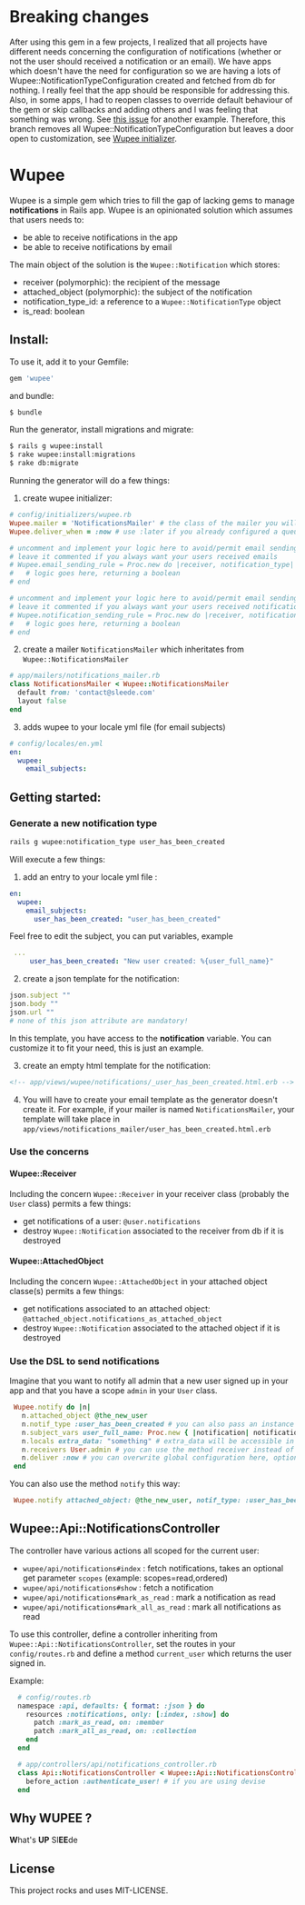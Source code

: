 # Breaking changes

After using this gem in a few projects, I realized that all projects have different needs concerning the configuration of notifications (whether or not the user should received a notification or an email). We have apps which doesn't have the need for configuration so we are having a lots of Wupee::NotificationTypeConfiguration created and fetched from db for nothing. I really feel that the app should be responsible for addressing this. 
Also, in some apps, I had to reopen classes to override default behaviour of the gem or skip callbacks and adding others and I was feeling that something was wrong. See [this issue](https://github.com/sleede/wupee/issues/7) for another example.
Therefore, this branch removes all Wupee::NotificationTypeConfiguration but leaves a door open to customization, see [Wupee initializer](#initializer).


# Wupee

Wupee is a simple gem which tries to fill the gap of lacking gems to manage **notifications** in Rails app.
Wupee is an opinionated solution which assumes that users needs to:

* be able to receive notifications in the app
* be able to receive notifications by email

The main object of the solution is the `Wupee::Notification` which stores:
* receiver (polymorphic): the recipient of the message
* attached_object (polymorphic): the subject of the notification
* notification_type_id: a reference to a `Wupee::NotificationType` object
* is_read: boolean


## Install:

To use it, add it to your Gemfile:
```ruby
gem 'wupee'
```

and bundle:
```bash
$ bundle
```

Run the generator, install migrations and migrate:

```bash
$ rails g wupee:install
$ rake wupee:install:migrations
$ rake db:migrate
```

Running the generator will do a few things:

1. create <a name="initializer">wupee initializer</a>:

  ```ruby
  # config/initializers/wupee.rb
  Wupee.mailer = 'NotificationsMailer' # the class of the mailer you will use to send the emails
  Wupee.deliver_when = :now # use :later if you already configured a queuing system
 
  # uncomment and implement your logic here to avoid/permit email sending to your users
  # leave it commented if you always want your users received emails
  # Wupee.email_sending_rule = Proc.new do |receiver, notification_type| 
  #   # logic goes here, returning a boolean
  # end

  # uncomment and implement your logic here to avoid/permit email sending to your users
  # leave it commented if you always want your users received notifications
  # Wupee.notification_sending_rule = Proc.new do |receiver, notification_type| 
  #   # logic goes here, returning a boolean
  # end
  ```
2. create a mailer `NotificationsMailer` which inheritates from `Wupee::NotificationsMailer`

  ```ruby
  # app/mailers/notifications_mailer.rb
  class NotificationsMailer < Wupee::NotificationsMailer
    default from: 'contact@sleede.com'
    layout false
 end
  ```

3. adds wupee to your locale yml file (for email subjects)
  ```yml
  # config/locales/en.yml
  en:
    wupee:
      email_subjects:
  ```

## Getting started:

### Generate a new notification type

```bash
rails g wupee:notification_type user_has_been_created
```

Will execute a few things:

1. add an entry to your locale yml file :

 ```yml
 en:
   wupee:
     email_subjects:
       user_has_been_created: "user_has_been_created"
 ```
 Feel free to edit the subject, you can put variables, example
 ```yml
  ...
      user_has_been_created: "New user created: %{user_full_name}"
 ```

2. create a json template for the notification:

 ```ruby
 json.subject ""
 json.body ""
 json.url ""
 # none of this json attribute are mandatory!
 ```
 In this template, you have access to the **notification** variable.
 You can customize it to fit your need, this is just an example.

3. create an empty html template for the notification:
 ```html
 <!-- app/views/wupee/notifications/_user_has_been_created.html.erb -->
 ```

4. You will have to create your email template as the generator doesn't create it.
 For example, if your mailer is named `NotificationsMailer`, your template will take place in
 `app/views/notifications_mailer/user_has_been_created.html.erb`


### Use the concerns

#### Wupee::Receiver

Including the concern `Wupee::Receiver` in your receiver class (probably the `User` class) permits a few things:
 * get notifications of a user: `@user.notifications`
 * destroy `Wupee::Notification` associated to the receiver from db if it is destroyed

#### Wupee::AttachedObject

Including the concern `Wupee::AttachedObject` in your attached object classe(s) permits a few things:
 * get notifications associated to an attached object: `@attached_object.notifications_as_attached_object`
 * destroy `Wupee::Notification` associated to the attached object if it is destroyed

### Use the DSL to send notifications

Imagine that you want to notify all admin that a new user signed up in your app and that you have a scope `admin` in your `User` class.

```ruby
 Wupee.notify do |n|
   n.attached_object @the_new_user
   n.notif_type :user_has_been_created # you can also pass an instance of a Wupee::NotificationType class to this method
   n.subject_vars user_full_name: Proc.new { |notification| notification.attached_object.full_name } # variables to be interpolated the fill in the subject of the email (obviously optional)
   n.locals extra_data: "something" # extra_data will be accessible in template as @locals[:extra_data]
   n.receivers User.admin # you can use the method receiver instead of receivers for clarity if you pass only one instance of a receiver
   n.deliver :now # you can overwrite global configuration here, optional
 end
```

You can also use the method `notify` this way:

```ruby
 Wupee.notify attached_object: @the_new_user, notif_type: :user_has_been_created, subject_vars: { user_full_name: Proc.new { |notification| notification.attached_object.full_name } }, locals: { extra_data: "Yeahhhhh" }, receivers: User.admin
```

## Wupee::Api::NotificationsController

The controller have various actions all scoped for the current user:
 * `wupee/api/notifications#index` : fetch notifications, takes an optional get parameter `scopes` (example: scopes=read,ordered)
 * `wupee/api/notifications#show` : fetch a notification
 * `wupee/api/notifications#mark_as_read` : mark a notification as read 
 * `wupee/api/notifications#mark_all_as_read` : mark all notifications as read

To use this controller, define a controller inheriting from `Wupee::Api::NotificationsController`, set the routes in your `config/routes.rb` 
and define a method `current_user`  which returns the user signed in.

Example:
```ruby
  # config/routes.rb
  namespace :api, defaults: { format: :json } do
    resources :notifications, only: [:index, :show] do
      patch :mark_as_read, on: :member
      patch :mark_all_as_read, on: :collection
    end
  end

  # app/controllers/api/notifications_controller.rb
  class Api::NotificationsController < Wupee::Api::NotificationsController 
    before_action :authenticate_user! # if you are using devise
  end
```

## Why WUPEE ?

**W**hat's **UP** Sl**EE**de

## License

This project rocks and uses MIT-LICENSE.
